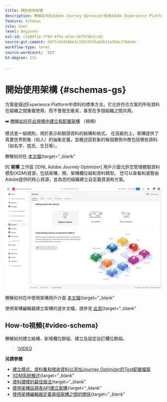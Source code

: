 ```yaml
---
title: 開始使用架構
description: 瞭解如何在Adobe Journey Optimizer使用Adobe Experience Platform架構
feature: Schemas
role: User
level: Beginner
exl-id: c2a8df2e-ff94-4f9a-a53e-bbf9f663cc81
source-git-commit: d9f7c64358be3c3355337ba0db12e5b8c17bba4c
workflow-type: tm+mt
source-wordcount: '322'
ht-degree: 11%

---
```


# 開始使用架構 {#schemas-gs}

方案是描述Experience Platform中資料的標準方法，它允許符合方案的所有資料在組織之間重複使用，而不會發生衝突，甚至在多個組織之間共用。

➡️ [瞭解如何在此視頻中建立和配置架構](#video-schema) （視頻）

模式是一組規則，用於表示和驗證資料的結構和格式。 在高級別上，架構提供了真實世界對象（如人）的抽象定義，並概述該對象的每個實例中應包括哪些資料（如名字、姓氏、生日等）。

瞭解如何在 [本文檔](https://experienceleague.adobe.com/docs/experience-platform/xdm/schema/composition.html){target=&quot;_blank&quot;

的 **架構** 工作區 [!DNL Adobe Journey Optimizer] 用戶介面允許您管理體驗資料模型(XDM)資源，包括架構、類、架構欄位組和資料類型。 您可以查看和瀏覽由Adobe提供的核心資源，並為您的組織建立自定義資源和方案。

![](assets/schemas-home.png)

瞭解如何在中使用架構用戶介面 [本文檔](https://experienceleague.adobe.com/docs/experience-platform/xdm/ui/overview.html){target=&quot;_blank&quot;

使用架構編輯器建立架構的逐步文檔，請參見 [此頁](https://experienceleague.adobe.com/docs/experience-platform/xdm/tutorials/create-schema-ui.html?lang=zh-Hant){target=&quot;_blank&quot;


## How-to視頻{#video-schema}

瞭解如何建立結構、新增欄位群組、建立及設定自訂欄位群組。

>[!VIDEO](https://video.tv.adobe.com/v/334461?quality=12)

**另請參閱**

* [建立模式、資料集和接收資料以添加Journey Optimizer的Test配置檔案](../building-journeys/creating-test-profiles.md)
* [XDM系統概述](https://experienceleague.adobe.com/docs/experience-platform/xdm/home.html?lang=zh-Hant){target=&quot;_blank&quot;
* [資料建模的最佳做法](https://experienceleague.adobe.com/docs/experience-platform/xdm/schema/best-practices.html){target=&quot;_blank&quot;
* [使用架構註冊表API建立架構](https://experienceleague.adobe.com/docs/experience-platform/xdm/tutorials/create-schema-api.html){target=&quot;_blank&quot;
* [使用架構編輯器定義兩個架構之間的關係](https://experienceleague.adobe.com/docs/experience-platform/xdm/tutorials/relationship-ui.html){target=&quot;_blank&quot;
